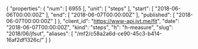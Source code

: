 {
  "properties": {
    "num": [
      6955
    ],
    "unit": [
      "steps"
    ],
    "start": [
      "2018-06-06T00:00:00Z"
    ],
    "end": [
      "2018-06-07T00:00:00Z"
    ],
    "published": [
      "2018-06-07T00:00:00Z"
    ]
  },
  "client_id": "https://www-api.jvt.me/fit",
  "date": "2018-06-07T00:00:00Z",
  "kind": "steps",
  "h": "h-measure",
  "slug": "2018/06/jfsut",
  "aliases": [
    "/mf2/c58a2a6d-ce90-45c3-b414-16af2df1326c/"
  ]
}

